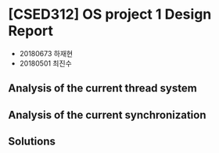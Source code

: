 # [CSED312] OS project 1 Design Report

- 20180673 하재현
- 20180501 최진수

## Analysis of the current thread system

## Analysis of the current synchronization

## Solutions